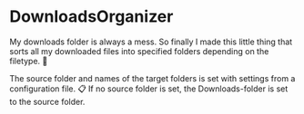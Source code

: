 # DownloadsOrganizer

My downloads folder is always a mess. So finally I made this little thing that sorts all my downloaded files into specified folders depending on the filetype. 📂

The source folder and names of the target folders is set with settings from a configuration file. 📋
If no source folder is set, the Downloads-folder is set to the source folder.
